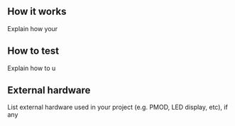 <!---

This file is used to generate your project datasheet. Please fill in the information below and delete any unused
sections.

You can also include images in this folder and reference them in the markdown. Each image must be less than
512 kb in size, and the combined size of all images must be less than 1 MB.
-->

## How it works

Explain how your 

## How to test

Explain how to u

## External hardware

List external hardware used in your project (e.g. PMOD, LED display, etc), if any
